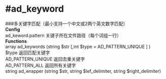 #ad_keyword
==========
###多关键字匹配（最小支持一个中文或2两个英文数字匹配）  
**Config**  
ad_keword.pattern 关键子所在文件路径（每个词组一行）   
**Functions**  
array ad_keywords (string $str [,int $type = AD_PATTERN_UNIQUE ] )    
$type 返回匹配关键字  
  AD_PATTERN_UNIQUE 返回去重关键字  
  AD_PATTERN_ALL 返回所有关键字  
string ad_wrapper (string $str, string $lef_delimiter, string $right_delimiter)    


